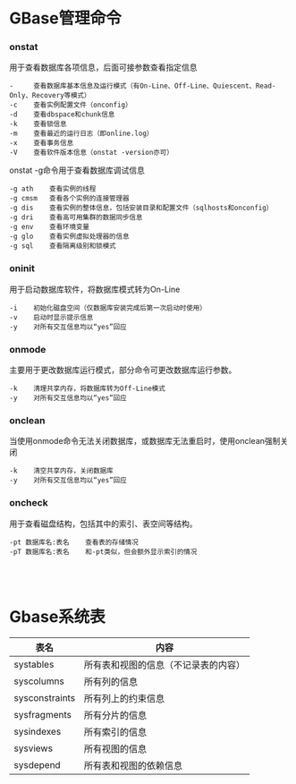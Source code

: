 # GBase管理命令
### onstat
用于查看数据库各项信息，后面可接参数查看指定信息
```
-     查看数据库基本信息及运行模式（有On-Line、Off-Line、Quiescent、Read-Only、Recovery等模式）
-c    查看实例配置文件（onconfig）
-d    查看dbspace和chunk信息
-k    查看锁信息
-m    查看最近的运行日志（即online.log）
-x    查看事务信息
-V    查看软件版本信息（onstat -version亦可）
```

onstat -g命令用于查看数据库调试信息
```
-g ath    查看实例的线程
-g cmsm   查看各个实例的连接管理器
-g dis    查看实例的整体信息，包括安装目录和配置文件（sqlhosts和onconfig）
-g dri    查看高可用集群的数据同步信息
-g env    查看环境变量
-g glo    查看实例虚拟处理器的信息
-g sql    查看隔离级别和锁模式
```
### oninit
用于启动数据库软件，将数据库模式转为On-Line
```
-i    初始化磁盘空间（仅数据库安装完成后第一次启动时使用）
-v    启动时显示提示信息 
-y    对所有交互信息均以“yes”回应
```
### onmode
主要用于更改数据库运行模式，部分命令可更改数据库运行参数。
```
-k    清理共享内存，将数据库转为Off-Line模式
-y    对所有交互信息均以“yes”回应
```
### onclean
当使用onmode命令无法关闭数据库，或数据库无法重启时，使用onclean强制关闭
```
-k    清空共享内存，关闭数据库
-y    对所有交互信息均以“yes”回应
```
### oncheck
用于查看磁盘结构，包括其中的索引、表空间等结构。
```
-pt 数据库名:表名    查看表的存储情况
-pT 数据库名:表名    和-pt类似，但会额外显示索引的情况
```
<br/><br/>


# Gbase系统表
| 表名 | 内容 |
| ---  | --- |
| systables | 所有表和视图的信息（不记录表的内容） |
| syscolumns | 所有列的信息 |
| sysconstraints | 所有列上的约束信息 |
| sysfragments | 所有分片的信息 |
| sysindexes | 所有索引的信息 |
| sysviews | 所有视图的信息 |
| sysdepend | 所有表和视图的依赖信息 |
